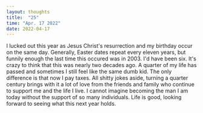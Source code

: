 ```yaml
---
layout: thoughts
title:  "25"
time: "Apr. 17 2022"
date: 2022-04-17
---
```


I lucked out this year as Jesus Christ's resurrection and my birthday occur on the same day. Generally, Easter dates repeat every eleven years, but funnily enough the last time this occured was in 2003. I'd have been six. It's crazy to think that this was nearly two decades ago. A quarter of my life has passed and sometimes I still feel like the same dumb kid. The only difference is that now I pay taxes. All shitty jokes aside, turning a quarter century brings with it a lot of love from the friends and family who continue to support me and the life I live. I cannot imagine becoming the man I am today without the support of so many individuals. Life is good, looking forward to seeing what this next year holds. 